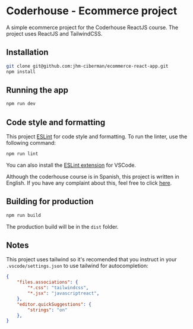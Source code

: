 # Coderhouse - Ecommerce project

A simple ecommerce project for the Coderhouse ReactJS course. The project uses ReactJS and TailwindCSS.

## Installation

```bash
git clone git@github.com:jhm-ciberman/ecommerce-react-app.git
npm install
```

## Running the app

```bash
npm run dev
```

## Code style and formatting

This project [ESLint](https://eslint.org/) for code style and formatting. To run the linter, use the following command:

```bash
npm run lint
```

You can also install the [ESLint extension](https://marketplace.visualstudio.com/items?itemName=dbaeumer.vscode-eslint) for VSCode.

Although the coderhouse course is in Spanish, this project is written in English.
If you have any complaint about this, feel free to click [here](https://englishacademy.coderhouse.com/).

## Building for production

```bash
npm run build
```

The production build will be in the `dist` folder.

## Notes

This project uses tailwind so it's recomended that you instruct in your `.vscode/settings.json` to use tailwind for autocompletion:

```json
{
    "files.associations": {
        "*.css": "tailwindcss",
        "*.jsx": "javascriptreact",
    },
    "editor.quickSuggestions": {
        "strings": "on"
    },
}
```


